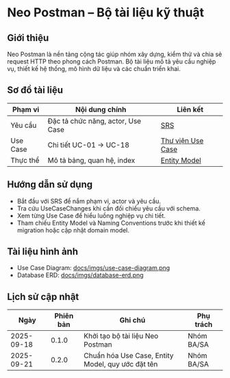 # Neo Postman – Bộ tài liệu kỹ thuật

## Giới thiệu
Neo Postman là nền tảng cộng tác giúp nhóm xây dựng, kiểm thử và chia sẻ request HTTP theo phong cách Postman. Bộ tài liệu mô tả yêu cầu nghiệp vụ, thiết kế hệ thống, mô hình dữ liệu và các chuẩn triển khai.

## Sơ đồ tài liệu
| Phạm vi | Nội dung chính | Liên kết |
| --- | --- | --- |
| Yêu cầu | Đặc tả chức năng, actor, Use Case | [SRS](docs/srs/SRS.md) |
| Use Case | Chi tiết UC-01 → UC-18 | [Thư viện Use Case](docs/srs/use-case-specs/UC-01_SignUp.md) |
| Thực thể | Mô tả bảng, quan hệ, index | [Entity Model](docs/srs/entity-models.md) |

## Hướng dẫn sử dụng
- Bắt đầu với SRS để nắm phạm vi, actor và yêu cầu.
- Tra cứu UseCaseChanges khi cần đối chiếu yêu cầu với schema.
- Xem từng Use Case để hiểu luồng nghiệp vụ chi tiết.
- Tham chiếu Entity Model và Naming Conventions trước khi thiết kế migration hoặc cập nhật domain model.

## Tài liệu hình ảnh
- Use Case Diagram: [docs/imgs/use-case-diagram.png](docs/imgs/use-case-diagram.png)
- Database ERD: [docs/imgs/database-erd.png](docs/imgs/database-erd.png)

## Lịch sử cập nhật
| Ngày | Phiên bản | Ghi chú | Phụ trách |
| --- | --- | --- | --- |
| 2025-09-18 | 0.1.0 | Khởi tạo bộ tài liệu Neo Postman | Nhóm BA/SA |
| 2025-09-21 | 0.2.0 | Chuẩn hóa Use Case, Entity Model, quy ước đặt tên | Nhóm BA/SA |